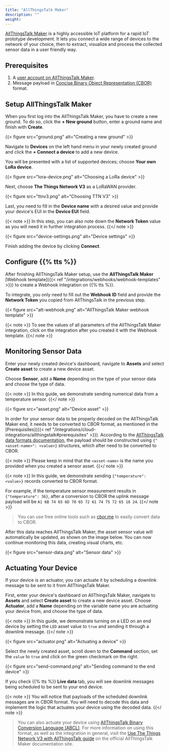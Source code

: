 ```yaml
---
title: "AllThingsTalk Maker"
description: ""
weight: 
---
```


[AllThingsTalk Maker](https://www.allthingstalk.com/maker) is a highly accessible IoT platform for a rapid IoT prototype development. It lets you connect a wide range of devices to the network of your choice, then to extract, visualize and process the collected sensor data in a user friendly way.

<!--more-->

## Prerequisites

1. A [user account on AllThingsTalk Maker](https://maker.allthingstalk.com/).
2. Message payload in [Concise Binary Object Representation (CBOR)](http://cbor.io/) format.

## Setup AllThingsTalk Maker

When you first log into the AllThingsTalk Maker, you have to create a new ground. To do so, click the **+ New ground** button, enter a ground name and finish with **Create**.

{{< figure src="ground.png" alt="Creating a new ground" >}}

Navigate to **Devices** on the left hand menu in your newly created ground and click the **+ Connect a device** to add a new device. 

You will be presented with a list of supported devices; choose **Your own LoRa device**.

{{< figure src="lora-device.png" alt="Choosing a LoRa device" >}}

Next, choose **The Things Network V3** as a LoRaWAN provider.

{{< figure src="ttnv3.png" alt="Choosing TTN V3" >}}

Last, you need to fill in the **Device name** with a desired value and provide your device's EUI in the **Device EUI** field.

{{< note >}} In this step, you can also note down the **Network Token** value as you will need it in further integration process. {{</ note >}}

{{< figure src="device-settings.png" alt="Device settings" >}}

Finish adding the device by clicking **Connect**.

## Configure {{% tts %}}

After finishing AllThingsTalk Maker setup, use the **AllThingsTalk Maker** [Webhook template]({{< ref "/integrations/webhooks/webhook-templates" >}}) to create a Webhook integration on {{% tts %}}.

To integrate, you only need to fill out the **Webhook ID** field and provide the **Network Token** you copied from AllThingsTalk in the previous step.

{{< figure src="att-webhook.png" alt="AllThingsTalk Maker webhook template" >}}

{{< note >}} To see the values of all parameters of the AllThingsTalk Maker integration, click on the integration after you created it with the Webhook template. {{</ note >}}

## Monitoring Sensor Data

Enter your newly created device's dashboard, navigate to **Assets** and select **Create asset** to create a new device asset.

Choose **Sensor**, add a **Name** depending on the type of your sensor data and choose the type of data.

{{< note >}} In this guide, we demonstrate sending numerical data from a temperature sensor. {{</ note >}}

{{< figure src="asset.png" alt="Device asset" >}}

In order for your sensor data to be properly decoded on the AllThingsTalk Maker end, it needs to be converted to CBOR format, as mentioned in the [Prerequisites]({{< ref "/integrations/cloud-integrations/allthingstalk#prerequisites" >}}). According to the [AllThingsTalk data formats documentation](https://docs.allthingstalk.com/developers/data-formats/), the payload should be constructed using `{"<asset-name>": <value>}` structures, which after need to be converted to CBOR.

{{< note >}} Please keep in mind that the `<asset-name>` is the name you provided when you created a sensor asset. {{</ note >}}

{{< note >}} In this guide, we demonstrate sending `{"temperature": <value>}` records converted to CBOR format.

For example, if the temperature sensor measurement results in `{"temperature": 36}`, after a conversion to CBOR the uplink message payload will be `A1 6B 74 65 6D 70 65 72 61 74 75 72 65 18 24`. {{</ note >}}

> You can use free online tools such as [cbor.me](http://cbor.me/) to easily convert data to CBOR.

After this data reaches AllThingsTalk Maker, the asset sensor value will automatically be updated, as shown on the image below. You can now continue monitoring this data, creating visual charts, etc. 

{{< figure src="sensor-data.png" alt="Sensor data" >}}

## Actuating Your Device

If your device is an actuator, you can actuate it by scheduling a downlink message to be sent to it from AllThingsTalk Maker.

First, enter your device's dashboard on AllThingsTalk Maker, navigate to **Assets** and select **Create asset** to create a new device asset. Choose **Actuator**, add a **Name** depending on the variable name you are actuating your device from, and choose the type of data.

{{< note >}} In this guide, we demonstrate turning on a LED on an end device by setting the `LED` asset value to `true` and sending it through a downlink message. {{</ note >}}

{{< figure src="actuator.png" alt="Actuating a device" >}}

Select the newly created asset, scroll down to the **Command** section, set the `value` to `true` and click on the green checkmark on the right.

{{< figure src="send-command.png" alt="Sending command to the end device" >}}

If you check {{% tts %}} **Live data** tab, you will see downlink messages being scheduled to be sent to your end device.

{{< note >}} You will notice that payloads of the scheduled downlink messages are in CBOR format. You will need to decode this data and implement the logic that actuates your device using the decoded data. {{</ note >}}

> You can also actuate your device using [AllThingsTalk Binary Conversion Language (ABCL)](https://docs.allthingstalk.com/dl/AllThingsTalk_Binary_Conversion_Language_1_0_0.pdf). For more information on using this format, as well as the integration in general, visit the [Use The Things Network V3 with AllThingsTalk guide](https://docs.allthingstalk.com/networks/use-the-things-network-v3/) on the official AllThingsTalk Maker documentation site. 
